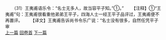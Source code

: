 　　（31）王夷甫语乐令：“名士无多人，故当容平子知。”①。”
　　【注释】①“王夷甫”句：王夷甫很看重他弟弟王平子，四海人士一经王平子品评过，王夷甫便不再置评。
　　【译文】王夷甫告诉尚书令乐广说：“名士没有很多，自然任凭平子审
<br>[上一篇](08_030) [回卷首](08_000) [下一篇](08_032)
